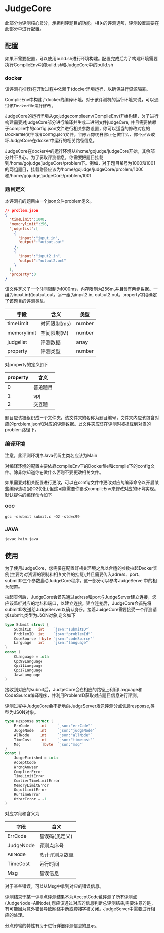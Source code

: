 # JudgeCore

此部分为评测核心部分，承担判评题目的功能。相关的评测选项，评测设置需要在此部分中进行配置。

## 配置

如果不需要配置，可以使用build.sh进行环境构建。配置完成后为了构建环境需要执行ComplieEnv中的build.sh和JudgeCore中的build.sh

### docker 

该评测机推荐(在开发过程中依赖于)docker环境运行，以确保进行资源隔离。  

ComplieEnv中构建了docker的编译环境，对于该评测机的运行环境来说，可以通过该Dockerfile进行修改。  

JudgeCore的运行环境从gojudgecomplieenv(ComplieEnv)开始构建，为了进行构建需要对judgeCore部分进行编译并生成二进制文件judgeCore, 并且需要依赖于complie中的config.json文件进行相关参数设置，你可以适当的修改对应的Dockerfile文件或者config.json文件，但除非你明白你正在做什么，你不应该破坏JudgeCore在docker中运行的相关路径信息。  

JudgeCore在docker中的运行环境从/home/gojudge/judgeCore开始，其余部分并不关心。为了获取评测信息，你需要把题目挂载到/home/gojudge/judgeCore/problem下。例如，对于题目编号为1000和1001的两组题目，挂载路径应该为/home/gojudge/judgeCore/problem/1000和/home/gojudge/judgeCore/problem/1001

### 题目定义

本评测机的题目由一个json文件problem定义。

```json
// problem.json
{
  "timeLimit":1000,
  "memorylimit":256,
  "judgelist":[
    {
      "input":"input.in",
      "output":"output.out"
    },
    {
      "input":"input2.in",
      "output":"output2.out"   
    }
  ],
  "property":0
}
```

该文件定义了一个时间限制为1000ms，内存限制为256m,并且含有两组数据。一组为input.in和output.out。另一组为input2.in, output2.out。property字段确定了该题目的评测类型。

| 字段        | 含义         | 类型   |
| ----------- | ------------ | ------ |
| timeLimit   | 时间限制(ms) | number |
| memorylimit | 空间限制(M)  | number |
| judgelist   | 评测数据     | array  |
| property    | 评测类型     | number |

对property的定义如下

| property | 含义     |
| -------- | -------- |
| 0        | 普通题目 |
| 1        | spj      |
| 2        | 交互题   |

题目应该被组织成一个文件夹，该文件夹的名称为题目编号，文件夹内应该包含对应的problem.json和对应的评测数据。此文件夹应该在评测时被挂载到对应的problem路径下。

### 编译环境

注意，此评测环境中Java代码主类名应该为Main

对编译环境的配置主要依靠complieEnv下的Dockerfile和complie下的config文件。除非你知道你在做什么否则不要更改相关文件。  

如果需要对相关配置进行更改，可以在config文件中更改对应的编译命令以开启某些编译选项(如O2优化),但这可能需要你更改complieEnv来修改对应的环境实现。默认提供的编译命令如下

#### GCC

```com
gcc -osubmit submit.c -O2 -std=c99
```

### JAVA

```com
javac Main.java
```

## 使用

为了使用JudgeCore，您需要在配置好相关环境之后以合适的参数拉起Docker实例(主要为对资源的限制和相关文件的挂载),并且需要传入adress、port、submitID三个参数启动JudgeCore程序。这一部分可以参考JudgeServer中的相关配置。

拉起实例后，JudgeCore会首先通过adress和port与JudgeServer建立连接，您应该监听对应的地址和端口，以建立连接。建立连接后，JudgeCore会首先将submitID发送给JudgeServer以确认身份。接着JudgeCore需要接受一个评测请求submit,类型为JSON对象,定义如下

```go
type Submit struct {
	SubmitID   int    `json:"submitID"`
	ProblemID  int    `json:"problemId"`
	CodeSource []byte `json:"codeSource"`
	Language   int    `json:"language"`
}
const (
	CLanguage = iota
	Cpp99Language
	Cpp11Language
	Cpp17Language
	JavaLanguage
)
```

接收到对应的submit后，JudgeCore会在相应的路径上利用Language和CodeSource编译程序，并利用ProblemID获取对应题目信息进行评测。

评测过程中JudgeCore会不断地向JudgeServer发送评测分点信息response,类型为JSON对象。

```go
type Response struct {
	ErrCode   	int    	`json:"errCode"`
	JudgeNode 	int    	`json:"judgeNode"`
	AllNode   	int    	`json:"allNode"`
	TimeCost	int 	`json:"timecost"`
	Msg       	[]byte 	`json:"msg"`
}
const (
	JudgeFinished = iota
	AcceptCode
	WrongAnwser
	ComplierError
	TimeLimitError
	ComlierTimeLimitError
	MemoryLimitError
	OuputLimitError
	RunTimeError
	OtherError = -1
)
```

对应字段和含义为

| 字段      | 含义           |
| --------- | -------------- |
| ErrCode   | 错误码(见定义) |
| JudgeNode | 评测点序号     |
| AllNode   | 总计评测点数量 |
| TimeCost  | 运行时间       |
| Msg       | 错误信息       |

对于某些错误，可以从Msg中拿到对应的错误信息。

评测结束于某一评测点评测结果不为AcceptCode或评测了所有评测点(JudgeNode=AllNode),您应该通过对应的信息判断总评测结果,需要注意的是，有可能因为意外错误导致网络中断或套接字被关闭。JudgeServer中需要进行相应的处理。

分点传输的特性有助于进行详细评测信息的显示。







